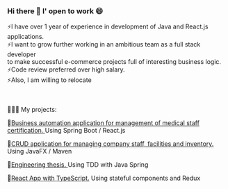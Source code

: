 
### Hi there 👋 I' open to work 😄

⚡I have over 1 year of experience in development of Java and React.js applications.
</br>
⚡I want to grow further working in an ambitious team as a full stack developer </br>
to make successful e-commerce projects full of interesting business logic.
</br>
⚡Code review preferred over high salary.
</br>
⚡Also, I am willing to relocate

</br>

🔭🔭🔭 My projects:

🌱[Business automation application for management of medical staff certification. ](https://github.com/hlebshypulahub/Course-Manager-Back)Using Spring Boot / React.js

🌱[CRUD application for managing company staff, facilities and inventory. ](https://github.com/hlebshypulahub/Ledikom-Manager)Using JavaFX / Maven

🌱[Engineering thesis. ](https://github.com/hlebshypulahub/AGH-Hleb-Shypula)Using TDD with Java Spring

🌱[React App with TypeScript.](https://github.com/hlebshypulahub/Pokedex-App) Using stateful components and Redux

<!--
**hlebshypulahub/hlebshypulahub** is a ✨ _special_ ✨ repository because its `README.md` (this file) appears on your GitHub profile.

Here are some ideas to get you started:

- 🔭 I’m currently working on ...
- 🌱 I’m currently learning ...
- 👯 I’m looking to collaborate on ...
- 🤔 I’m looking for help with ...
- 💬 Ask me about ...
- 📫 How to reach me: ...
- 😄 Pronouns: ...
- ⚡ Fun fact: ...
-->
